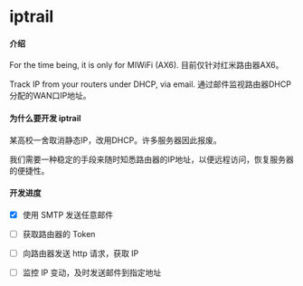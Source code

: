 # iptrail

#### 介绍
For the time being, it is only for MIWiFi (AX6).
目前仅针对红米路由器AX6。

Track IP from your routers under DHCP, via email.
通过邮件监视路由器DHCP分配的WAN口IP地址。



#### 为什么要开发 iptrail
某高校一舍取消静态IP，改用DHCP。许多服务器因此报废。

我们需要一种稳定的手段来随时知悉路由器的IP地址，以便远程访问，恢复服务器的便捷性。

#### 开发进度
- [x] 使用 SMTP 发送任意邮件
- [ ] 获取路由器的 Token
- [ ] 向路由器发送 http 请求，获取 IP
- [ ] 监控 IP 变动，及时发送邮件到指定地址

